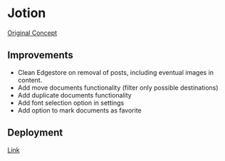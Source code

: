 # Jotion

[Original Concept](<https://www.youtube.com/watch?v=0OaDyjB9Ib8&t=2269s&ab_channel=CodeWithAntonio>)

## Improvements

- Clean Edgestore on removal of posts, including eventual images in content.
- Add move documents functionality (filter only possible destinations)
- Add duplicate documents functionality
- Add font selection option in settings
- Add option to mark documents as favorite

## Deployment

[Link](https://jotion-improved.vercel.app/)
